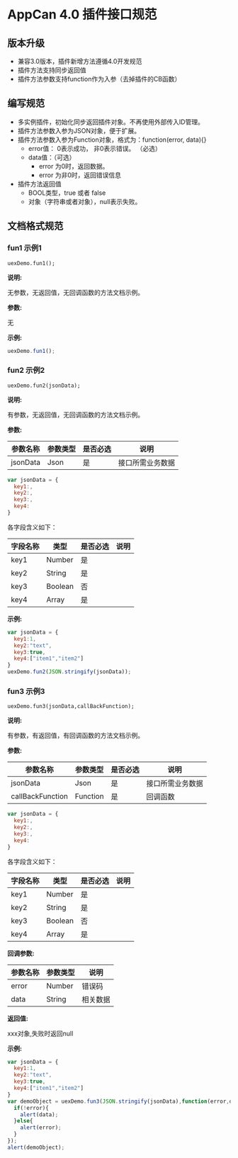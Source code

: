 # AppCan 4.0 插件接口规范

## 版本升级
* 兼容3.0版本，插件新增方法遵循4.0开发规范
* 插件方法支持同步返回值
* 插件方法参数支持function作为入参（去掉插件的CB函数）

## 编写规范

- 多实例插件，初始化同步返回插件对象。不再使用外部传入ID管理。
- 插件方法参数入参为JSON对象，便于扩展。
- 插件方法参数入参为Function对象，格式为：function(error, data){}
    - error值： 0表示成功， 非0表示错误。 （必选）
    - data值：（可选）
        - error 为0时，返回数据。
        - error 为非0时，返回错误信息
- 插件方法返回值
    - BOOL类型，true 或者 false
    - 对象（字符串或者对象），null表示失败。

## 文档格式规范

### fun1 示例1

`uexDemo.fun1();`

**说明:**

无参数，无返回值，无回调函数的方法文档示例。

**参数:**

无

**示例:**

```javascript
uexDemo.fun1();
```

### fun2 示例2

`uexDemo.fun2(jsonData);`

**说明:**

有参数，无返回值，无回调函数的方法文档示例。

**参数:**

| 参数名称     | 参数类型 | 是否必选 | 说明       |
| -------- | ---- | ---- | -------- |
| jsonData | Json | 是    | 接口所需业务数据 |

```javascript
var jsonData = {
  key1:,
  key2:,
  key3:,
  key4:
}
```

各字段含义如下：

| 字段名称 | 类型      | 是否必选 | 说明   |
| ---- | ------- | ---- | ---- |
| key1 | Number  | 是    |      |
| key2 | String  | 是    |      |
| key3 | Boolean | 否    |      |
| key4 | Array   | 是    |      |

**示例:**

```javascript
var jsonData = {
  key1:1,
  key2:"text",
  key3:true,
  key4:["item1","item2"]
}
uexDemo.fun2(JSON.stringify(jsonData));
```

### fun3 示例3

`uexDemo.fun3(jsonData,callBackFunction);`

**说明:**

有参数，有返回值，有回调函数的方法文档示例。

**参数:**

| 参数名称             | 参数类型     | 是否必选 | 说明       |
| ---------------- | -------- | ---- | -------- |
| jsonData         | Json     | 是    | 接口所需业务数据 |
| callBackFunction | Function | 是    | 回调函数     |

```javascript
var jsonData = {
  key1:,
  key2:,
  key3:,
  key4:
}
```

各字段含义如下：

| 字段名称 | 类型      | 是否必选 | 说明   |
| ---- | ------- | ---- | ---- |
| key1 | Number  | 是    |      |
| key2 | String  | 是    |      |
| key3 | Boolean | 否    |      |
| key4 | Array   | 是    |      |

**回调参数:**

| 参数名称  | 参数类型   | 说明   |
| ----- | ------ | ---- |
| error | Number | 错误码  |
| data  | String | 相关数据 |

**返回值:**

xxx对象,失败时返回null

**示例:**

```javascript
var jsonData = {
  key1:1,
  key2:"text",
  key3:true,
  key4:["item1","item2"]
}
var demoObject = uexDemo.fun3(JSON.stringify(jsonData),function(error,data){
  if(!error){
    alert(data);
  }else{
    alert(error);
  }
});
alert(demoObject);
```

